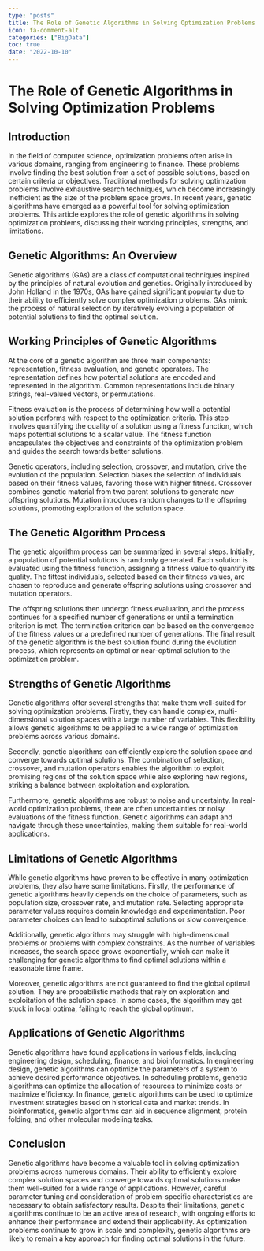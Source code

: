 ```yaml
---
type: "posts"
title: The Role of Genetic Algorithms in Solving Optimization Problems
icon: fa-comment-alt
categories: ["BigData"]
toc: true
date: "2022-10-10"
---
```




# The Role of Genetic Algorithms in Solving Optimization Problems

## Introduction

In the field of computer science, optimization problems often arise in various domains, ranging from engineering to finance. These problems involve finding the best solution from a set of possible solutions, based on certain criteria or objectives. Traditional methods for solving optimization problems involve exhaustive search techniques, which become increasingly inefficient as the size of the problem space grows. In recent years, genetic algorithms have emerged as a powerful tool for solving optimization problems. This article explores the role of genetic algorithms in solving optimization problems, discussing their working principles, strengths, and limitations.

## Genetic Algorithms: An Overview

Genetic algorithms (GAs) are a class of computational techniques inspired by the principles of natural evolution and genetics. Originally introduced by John Holland in the 1970s, GAs have gained significant popularity due to their ability to efficiently solve complex optimization problems. GAs mimic the process of natural selection by iteratively evolving a population of potential solutions to find the optimal solution.

## Working Principles of Genetic Algorithms

At the core of a genetic algorithm are three main components: representation, fitness evaluation, and genetic operators. The representation defines how potential solutions are encoded and represented in the algorithm. Common representations include binary strings, real-valued vectors, or permutations.

Fitness evaluation is the process of determining how well a potential solution performs with respect to the optimization criteria. This step involves quantifying the quality of a solution using a fitness function, which maps potential solutions to a scalar value. The fitness function encapsulates the objectives and constraints of the optimization problem and guides the search towards better solutions.

Genetic operators, including selection, crossover, and mutation, drive the evolution of the population. Selection biases the selection of individuals based on their fitness values, favoring those with higher fitness. Crossover combines genetic material from two parent solutions to generate new offspring solutions. Mutation introduces random changes to the offspring solutions, promoting exploration of the solution space.

## The Genetic Algorithm Process

The genetic algorithm process can be summarized in several steps. Initially, a population of potential solutions is randomly generated. Each solution is evaluated using the fitness function, assigning a fitness value to quantify its quality. The fittest individuals, selected based on their fitness values, are chosen to reproduce and generate offspring solutions using crossover and mutation operators.

The offspring solutions then undergo fitness evaluation, and the process continues for a specified number of generations or until a termination criterion is met. The termination criterion can be based on the convergence of the fitness values or a predefined number of generations. The final result of the genetic algorithm is the best solution found during the evolution process, which represents an optimal or near-optimal solution to the optimization problem.

## Strengths of Genetic Algorithms

Genetic algorithms offer several strengths that make them well-suited for solving optimization problems. Firstly, they can handle complex, multi-dimensional solution spaces with a large number of variables. This flexibility allows genetic algorithms to be applied to a wide range of optimization problems across various domains.

Secondly, genetic algorithms can efficiently explore the solution space and converge towards optimal solutions. The combination of selection, crossover, and mutation operators enables the algorithm to exploit promising regions of the solution space while also exploring new regions, striking a balance between exploitation and exploration.

Furthermore, genetic algorithms are robust to noise and uncertainty. In real-world optimization problems, there are often uncertainties or noisy evaluations of the fitness function. Genetic algorithms can adapt and navigate through these uncertainties, making them suitable for real-world applications.

## Limitations of Genetic Algorithms

While genetic algorithms have proven to be effective in many optimization problems, they also have some limitations. Firstly, the performance of genetic algorithms heavily depends on the choice of parameters, such as population size, crossover rate, and mutation rate. Selecting appropriate parameter values requires domain knowledge and experimentation. Poor parameter choices can lead to suboptimal solutions or slow convergence.

Additionally, genetic algorithms may struggle with high-dimensional problems or problems with complex constraints. As the number of variables increases, the search space grows exponentially, which can make it challenging for genetic algorithms to find optimal solutions within a reasonable time frame.

Moreover, genetic algorithms are not guaranteed to find the global optimal solution. They are probabilistic methods that rely on exploration and exploitation of the solution space. In some cases, the algorithm may get stuck in local optima, failing to reach the global optimum.

## Applications of Genetic Algorithms

Genetic algorithms have found applications in various fields, including engineering design, scheduling, finance, and bioinformatics. In engineering design, genetic algorithms can optimize the parameters of a system to achieve desired performance objectives. In scheduling problems, genetic algorithms can optimize the allocation of resources to minimize costs or maximize efficiency. In finance, genetic algorithms can be used to optimize investment strategies based on historical data and market trends. In bioinformatics, genetic algorithms can aid in sequence alignment, protein folding, and other molecular modeling tasks.

## Conclusion

Genetic algorithms have become a valuable tool in solving optimization problems across numerous domains. Their ability to efficiently explore complex solution spaces and converge towards optimal solutions make them well-suited for a wide range of applications. However, careful parameter tuning and consideration of problem-specific characteristics are necessary to obtain satisfactory results. Despite their limitations, genetic algorithms continue to be an active area of research, with ongoing efforts to enhance their performance and extend their applicability. As optimization problems continue to grow in scale and complexity, genetic algorithms are likely to remain a key approach for finding optimal solutions in the future.